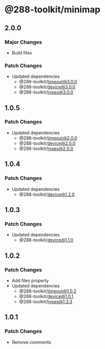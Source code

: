# @288-toolkit/minimap

## 2.0.0

### Major Changes

- Build files

### Patch Changes

- Updated dependencies
  - @288-toolkit/timeout@3.0.0
  - @288-toolkit/device@3.0.0
  - @288-toolkit/types@3.0.0

## 1.0.5

### Patch Changes

- Updated dependencies
  - @288-toolkit/timeout@2.0.0
  - @288-toolkit/device@2.0.0
  - @288-toolkit/types@2.0.0

## 1.0.4

### Patch Changes

- Updated dependencies
  - @288-toolkit/device@1.2.0

## 1.0.3

### Patch Changes

- Updated dependencies
  - @288-toolkit/device@1.1.0

## 1.0.2

### Patch Changes

- Add files property
- Updated dependencies
  - @288-toolkit/timeout@1.0.2
  - @288-toolkit/device@1.0.1
  - @288-toolkit/types@1.3.3

## 1.0.1

### Patch Changes

- Remove comments
